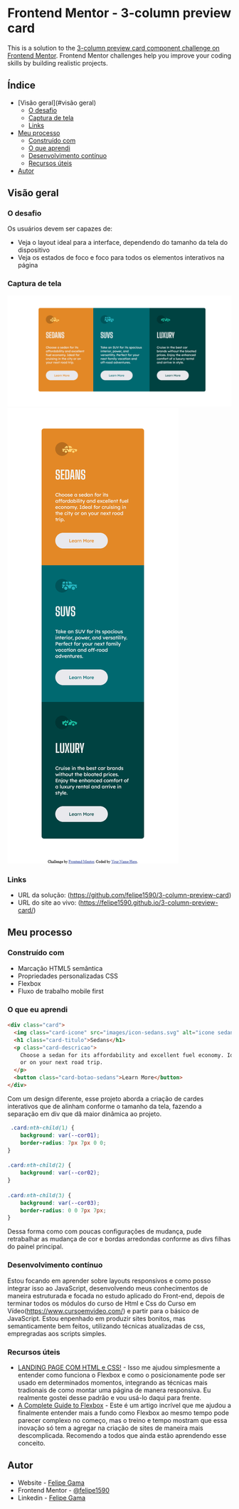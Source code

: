 # Frontend Mentor - 3-column preview card

This is a solution to the [3-column preview card component challenge on Frontend Mentor](https://www.frontendmentor.io/challenges/3column-preview-card-component-pH92eAR2-). Frontend Mentor challenges help you improve your coding skills by building realistic projects. 

## Índice

- [Visão geral](#visão geral)
   - [O desafio](#o-desafio)
   - [Captura de tela](#captura-de-tela)
   - [Links](#links)
- [Meu processo](#meu-processo)
   - [Construído com](#construído-com)
   - [O que aprendi](#o-que-aprendi)
   - [Desenvolvimento contínuo](#desenvolvimento-contínuo)
   - [Recursos úteis](#useful-resources)
- [Autor](#autor)

## Visão geral

### O desafio

Os usuários devem ser capazes de:

- Veja o layout ideal para a interface, dependendo do tamanho da tela do dispositivo
- Veja os estados de foco e foco para todos os elementos interativos na página

### Captura de tela

![](./screenshots/desktop.png)
![](./screenshots/mobile.png)

### Links

- URL da solução: (https://github.com/felipe1590/3-column-preview-card)
- URL do site ao vivo: (https://felipe1590.github.io/3-column-preview-card/)

## Meu processo

### Construído com

- Marcação HTML5 semântica
- Propriedades personalizadas CSS
- Flexbox
- Fluxo de trabalho mobile first

### O que eu aprendi

```html
<div class="card">
  <img class="card-icone" src="images/icon-sedans.svg" alt="icone sedan">
  <h1 class="card-titulo">Sedans</h1>
  <p class="card-descricao">
    Choose a sedan for its affordability and excellent fuel economy. Ideal for cruising in the city
    or on your next road trip.
  </p>
  <button class="card-botao-sedans">Learn More</button>
</div>
```
Com um design diferente, esse projeto aborda a criação de cardes interativos que de alinham conforme o tamanho da tela, fazendo a separação em div que dâ maior dinâmica ao projeto. 

```css
 .card:nth-child(1) {
    background: var(--cor01);
    border-radius: 7px 7px 0 0;
}

.card:nth-child(2) {
    background: var(--cor02);
}

.card:nth-child(3) {
    background: var(--cor03);
    border-radius: 0 0 7px 7px;
}
```
Dessa forma como com poucas configurações de mudança, pude retrabalhar as mudança de cor e bordas arredondas conforme as divs filhas do painel principal.

### Desenvolvimento contínuo

Estou focando em aprender sobre layouts responsivos e como posso integrar isso ao JavaScript, desenvolvendo meus conhecimentos de maneira estruturada e focada no estudo aplicado do Front-end, depois de terminar todos os módulos do curso de Html e Css do Curso em Vídeo(https://www.cursoemvideo.com/) e partir para o básico de JavaScript. Estou enpenhado em produzir sites bonitos, mas semanticamente bem feitos, utilizando técnicas atualizadas de css, empregradas aos scripts simples.

### Recursos úteis

- [LANDING PAGE COM HTML e CSS!](https://www.youtube.com/watch?v=llF6vD-RljE&ab_channel=RafaellaBallerini) - Isso me ajudou simplesmente a entender como funciona o Flexbox e como o posicionamente pode ser usado em determinados momentos, integrando as técnicas mais tradionais de como montar uma página de manera responsiva. Eu realmente gostei desse padrão e vou usá-lo daqui para frente.
- [A Complete Guide to Flexbox](https://css-tricks.com/snippets/css/a-guide-to-flexbox/) - Este é um artigo incrível que me ajudou a finalmente entender mais a fundo como Flexbox ao mesmo tempo pode parecer complexo no começo, mas o treino e tempo mostram que essa inovação só tem a agregar na criação de sites de maneira mais descomplicada. Recomendo a todos que ainda estão aprendendo esse conceito.

## Autor

- Website - [Felipe Gama](https://felipe1590.github.io/portfolio/)
- Frontend Mentor - [@felipe1590](https://www.frontendmentor.io/profile/felipe1590)
- Linkedin - [Felipe Gama](https://www.linkedin.com/in/felipe-gama-3a5638265/)